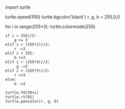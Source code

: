 import turtle

turtle.speed(100)
turtle.bgcolor('black')
r, g, b = 255,0,0

for i in range(255*2):
    turtle.colormode(255)
    
    if i < 255//3:
        g += 3
    elif i < (255*2)//3:
        r -=3
    elif i < 255:
        b +=3
    elif i < (255*4)//3:
         g -=3
    elif i < (255*5)//3:
        r +=3
    else:
        b -=3
        
    turtle.fd(50+i)
    turtle.rt(91)
    turtle.pencolor(r, g, b)
    
